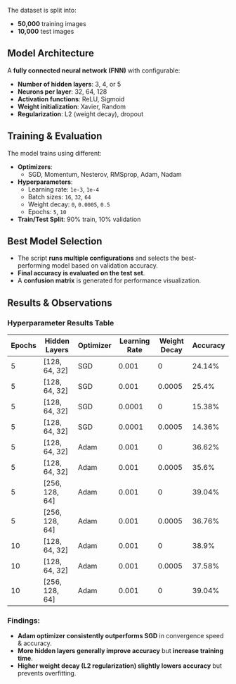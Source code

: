 

The dataset is split into:
- **50,000** training images
- **10,000** test images

## Model Architecture
A **fully connected neural network (FNN)** with configurable:
- **Number of hidden layers**: 3, 4, or 5
- **Neurons per layer**: 32, 64, 128
- **Activation functions**: ReLU, Sigmoid
- **Weight initialization**: Xavier, Random
- **Regularization**: L2 (weight decay), dropout

## Training & Evaluation
The model trains using different:
- **Optimizers**:
  - SGD, Momentum, Nesterov, RMSprop, Adam, Nadam
- **Hyperparameters**:
  - Learning rate: `1e-3`, `1e-4`
  - Batch sizes: `16`, `32`, `64`
  - Weight decay: `0`, `0.0005`, `0.5`
  - Epochs: `5`, `10`
- **Train/Test Split**: 90% train, 10% validation

## Best Model Selection
- The script **runs multiple configurations** and selects the best-performing model based on validation accuracy.
- **Final accuracy is evaluated on the test set**.
- A **confusion matrix** is generated for performance visualization.

## Results & Observations
### **Hyperparameter Results Table**
| Epochs | Hidden Layers        | Optimizer | Learning Rate | Weight Decay | Accuracy |
|--------|----------------------|-----------|---------------|--------------|----------|
| 5      | [128, 64, 32]        | SGD       | 0.001         | 0            | 24.14%   |
| 5      | [128, 64, 32]        | SGD       | 0.001         | 0.0005       | 25.4%    |
| 5      | [128, 64, 32]        | SGD       | 0.0001        | 0            | 15.38%   |
| 5      | [128, 64, 32]        | SGD       | 0.0001        | 0.0005       | 14.36%   |
| 5      | [128, 64, 32]        | Adam      | 0.001         | 0            | 36.62%   |
| 5      | [128, 64, 32]        | Adam      | 0.001         | 0.0005       | 35.6%    |
| 5      | [256, 128, 64]       | Adam      | 0.001         | 0            | 39.04%   |
| 5      | [256, 128, 64]       | Adam      | 0.001         | 0.0005       | 36.76%   |
| 10     | [128, 64, 32]        | Adam      | 0.001         | 0            | 38.9%    |
| 10     | [128, 64, 32]        | Adam      | 0.001         | 0.0005       | 37.58%   |
| 10     | [256, 128, 64]       | Adam      | 0.001         | 0            | 39.04%   |

### **Findings**:
- **Adam optimizer consistently outperforms SGD** in convergence speed & accuracy.
- **More hidden layers generally improve accuracy** but **increase training time**.
- **Higher weight decay (L2 regularization) slightly lowers accuracy** but prevents overfitting.


